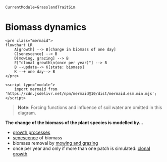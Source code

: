 ```@meta
CurrentModule=GrasslandTraitSim
```

# Biomass dynamics

```@raw html
<pre class="mermaid">
flowchart LR
    A[growth] --> B[change in biomass of one day]
    C[senescence] --> B
    D[mowing, grazing] --> B
    E["clonal growth\n(once per year)"] --> B
    B --update--> K[state: biomass]
    K --+ one day--> B
</pre>

<script type="module">
    import mermaid from 'https://cdn.jsdelivr.net/npm/mermaid@10/dist/mermaid.esm.min.mjs';
</script> 
```

> **Note:** Forcing functions and influence of soil water are omitted in this diagram.

**The change of the biomass of the plant species is modelled by...**
- [growth processes](@ref "Growth")
- [senescence](@ref "Senescence") of biomass
- biomass removal by [mowing and grazing](@ref "Mowing and grazing")
- once per year and only if more than one patch is simulated: [clonal growth](@ref "Clonal growth")


